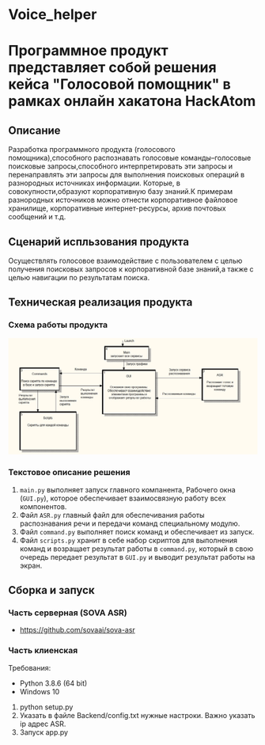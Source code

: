 # Voice_helper

# Программное продукт представляет собой решения кейса "Голосовой помощник" в рамках онлайн хакатона HackAtom

## Описание

Разработка программного продукта (голосового помощника),способного распознавать голосовые команды–голосовые поисковые запросы,способного интерпретировать эти запросы и перенаправлять эти запросы для выполнения поисковых операций в разнородных источниках информации. Которые, в совокупности,образуют корпоративную базу знаний.К примерам разнородных источников можно отнести корпоративное файловое хранилище, корпоративные интернет-ресурсы, архив почтовых сообщений и т.д.

## Сценарий испльзования продукта
Осуществлять голосовое взаимодействие с пользователем с целью получения поисковых запросов к корпоративной базе знаний,а также с целью навигации по результатам поиска.

## Техническая реализация продукта
### Схема работы продукта
![Схема работы и взаимодействия](other/main_schema.jpg)
### Текстовое описание решения
1) `main.py` выполняет запуск главного компанента, Рабочего окна (`GUI.py`), которое обеспечивает взаимосвязную работу всех компонентов.
2) Файл `ASR.py` главный файл для обеспечивания работы распознавания речи и передачи команд специальному модулю.
3) Файл `command.py` выполняет поиск команд и обеспечивает из запуск.
4) Файл `scripts.py` хранит в себе набор скриптов для выполнения команд и возращает результат работы в `command.py`, который в свою очередь передает результат в `GUI.py` и выводит результат работы на экран.

## Сборка и запуск

### Часть серверная (SOVA ASR)
- https://github.com/sovaai/sova-asr

### Часть клиенская
Требования:
- Python 3.8.6 (64 bit)
- Windows 10
1) python setup.py
2) Указать в файле Backend/config.txt нужные настроки. Важно указать ip адрес ASR.
3) Запуск app.py
